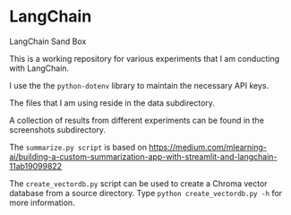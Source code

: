 # LangChain
LangChain Sand Box

This is a working repository for various experiments that I am conducting with LangChain.

I use the the `python-dotenv` library to maintain the necessary API keys.

The files that I am using reside in the data subdirectory.

A collection of results from different experiments can be found in the screenshots subdirectory.

The `summarize.py script` is based on https://medium.com/mlearning-ai/building-a-custom-summarization-app-with-streamlit-and-langchain-11ab19099822

The `create_vectordb.py` script can be used to create a Chroma vector database from a source directory. Type `python create_vectordb.py -h` for more information.